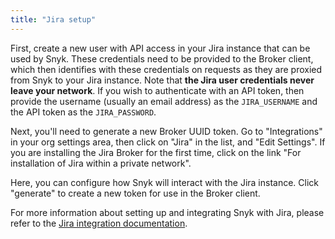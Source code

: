 ```yaml
---
title: "Jira setup"
---
```


First, create a new user with API access in your Jira instance that can be used by Snyk. These credentials need to be provided to the Broker client, which then identifies with these credentials on requests as they are proxied from Snyk to your Jira instance. Note that **the Jira user credentials never leave your network**. If you wish to authenticate with an API token, then provide the username (usually an email address) as the `JIRA_USERNAME` and the API token as the `JIRA_PASSWORD`.

Next, you'll need to generate a new Broker UUID token. Go to "Integrations" in your org settings area, then click on "Jira" in the list, and "Edit Settings".
If you are installing the Jira Broker for the first time, click on the link "For installation of Jira within a private network".

Here, you can configure how Snyk will interact with the Jira instance. Click "generate" to create a new token for use in the Broker client.

For more information about setting up and integrating Snyk with Jira, please refer to the [Jira integration documentation](https://snyk.io/docs/jira-integration).
